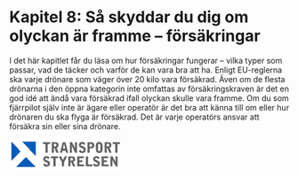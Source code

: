 # Kapitel 8: Så skyddar du dig om olyckan är framme – försäkringar

I det här kapitlet får du läsa om hur försäkringar fungerar – vilka typer som passar, vad de täcker och varför de kan vara bra att ha. Enligt EU-reglerna ska varje drönare som väger över 20 kilo vara försäkrad. Även om de flesta drönarna i den öppna kategorin inte omfattas av försäkringskraven är det en god idé att ändå vara försäkrad ifall olyckan skulle vara framme. Om du som fjärrpilot själv inte är ägare eller operatör är det bra att känna till om eller hur drönaren du ska flyga är försäkrad. Det är varje operatörs ansvar att försäkra sin eller sina drönare.

![Transport Styrelsen](./images/Logga.png)
